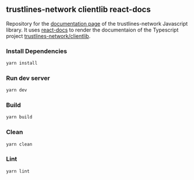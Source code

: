 ## trustlines-network clientlib react-docs

Repository for the [documentation page]() of the trustlines-network Javascript library. It uses [react-docs](https://github.com/0xProject/0x-monorepo/tree/development/packages/react-docs) to render the documentaion of the Typescript project [trustlines-network/clientlib]().

### Install Dependencies

```bash
yarn install
```

### Run dev server

```bash
yarn dev
```

### Build

```bash
yarn build
```

### Clean

```bash
yarn clean
```

### Lint

```bash
yarn lint
```
